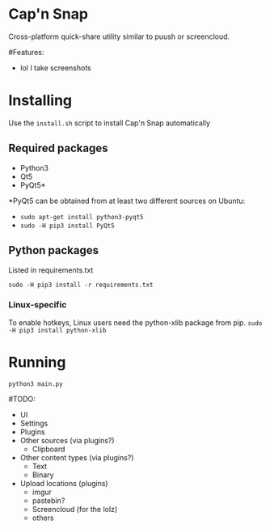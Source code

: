 # Cap'n Snap

Cross-platform quick-share utility similar to puush or screencloud.

#Features:

- lol I take screenshots

# Installing

Use the `install.sh` script to install Cap'n Snap automatically

## Required packages

- Python3
- Qt5
- PyQt5*

*PyQt5 can be obtained from at least two different sources on Ubuntu:

- `sudo apt-get install python3-pyqt5`
- `sudo -H pip3 install PyQt5`

## Python packages

Listed in requirements.txt

`sudo -H pip3 install -r requirements.txt`

### Linux-specific

To enable hotkeys, Linux users need the python-xlib package from pip.
`sudo -H pip3 install python-xlib`

# Running

`python3 main.py`

#TODO:

- UI
- Settings
- Plugins
- Other sources (via plugins?)
  - Clipboard
- Other content types (via plugins?)
  - Text
  - Binary
- Upload locations (plugins)
  - imgur
  - pastebin?
  - Screencloud (for the lolz)
  - others